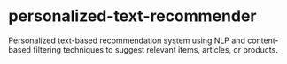 # personalized-text-recommender
Personalized text-based recommendation system using NLP and content-based filtering techniques to suggest relevant items, articles, or products.
